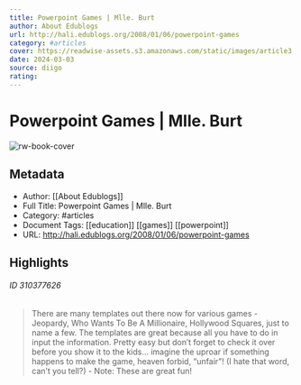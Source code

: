 ```yaml
---
title: Powerpoint Games | Mlle. Burt
author: About Edublogs
url: http://hali.edublogs.org/2008/01/06/powerpoint-games
category: #articles
cover: https://readwise-assets.s3.amazonaws.com/static/images/article3.5c705a01b476.png
date: 2024-03-03
source: diigo
rating:
---
```

# Powerpoint Games | Mlle. Burt

![rw-book-cover](https://readwise-assets.s3.amazonaws.com/static/images/article3.5c705a01b476.png)

## Metadata
- Author: [[About Edublogs]]
- Full Title: Powerpoint Games | Mlle. Burt
- Category: #articles
- Document Tags: [[education]] [[games]] [[powerpoint]] 
- URL: http://hali.edublogs.org/2008/01/06/powerpoint-games

## Highlights
###### ID 310377626
> There are many templates out there now for various games - Jeopardy, Who Wants To Be A Millionaire, Hollywood Squares, just to name a few. The templates are great because all you have to do in input the information. Pretty easy but don’t forget to check it over before you show it to the kids… imagine the uproar if something happens to make the game, heaven forbid, “unfair”! (I hate that word, can’t you tell?)
    - Note: These are great fun!
    

